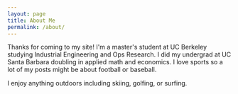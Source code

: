 ```yaml
---
layout: page
title: About Me
permalink: /about/
---
```


Thanks for coming to my site!  I'm a master's student at UC Berkeley studying Industrial Engineering and Ops Research.  I did my undergrad at UC Santa Barbara doubling in 
applied math and economics.  I love sports so a lot of my posts might be about football or baseball.  

I enjoy anything outdoors including skiing, golfing, or surfing.